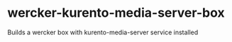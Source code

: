 wercker-kurento-media-server-box
================================

Builds a wercker box with kurento-media-server service installed
